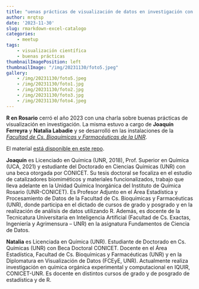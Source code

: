 ```yaml
---
title: "uenas prácticas de visualización de datos en investigación con R"
author: mrqtsp
date: '2023-11-30'
slug: rmarkdown-excel-catalogo
categories:
    - meetup
tags:
    - visualización científica
    - buenas prácticas
thumbnailImagePosition: left
thumbnailImage: "/img/20231130/foto5.jpeg"
gallery:
    - /img/20231130/foto5.jpeg
    - /img/20231130/foto1.jpg
    - /img/20231130/foto2.jpg
    - /img/20231130/foto3.jpg
    - /img/20231130/foto4.jpeg
---
```



**R en Rosario** cerró el año 2023 con una charla sobre buenas prácticas de visualización en investigación. La misma estuvo a cargo de **Joaquín Ferreyra** y **Natalia Labadie** y se desarrolló en las instalaciones de la [*Facultad de Cs. Bioquímicas y Farmacéuticas de la UNR*](https://www.fbioyf.unr.edu.ar/).

El material [está disponible en este repo](https://github.com/renrosario/Presentaciones/tree/master/20231130_visualizacion).

<!--more-->

**Joaquín** es Licenciado en Química (UNR, 2018), Prof. Superior en Química (UCA, 2021) y estudiante del Doctorado en Ciencias Químicas (UNR) con una beca otorgada por CONICET. Su tesis doctoral se focaliza en el estudio de catalizadores biomiméticos y materiales funcionalizados, trabajo que lleva adelante en la Unidad Química Inorgánica del Instituto de Química Rosario (UNR-CONICET). Es Profesor Adjunto en el Área Estadística y Procesamiento de Datos de la Facultad de Cs. Bioquímicas y Farmacéuticas (UNR), donde participa en el dictado de cursos de grado y posgrado y en la realización de análisis de datos utilizando R. Además, es docente de la Tecnicatura Universitaria en Inteligencia Artificial (Facultad de Cs. Exactas, Ingeniería y Agrimensura – UNR) en la asignatura Fundamentos de Ciencia de Datos.

**Natalia** es Licenciada en Química (UNR). Estudiante de Doctorado en Cs. Químicas (UNR) con Beca Doctoral CONICET. Docente en el Área Estadística, Facultad de Cs. Bioquímicas y Farmacéuticas (UNR) y en la Diplomatura en Visualización de Datos (FCEyE, UNR). Actualmente realiza investigación en química orgánica experimental y computacional en IQUIR, CONICET-UNR. Es docente en distintos cursos de grado y de posgrado de estadística y de R.

